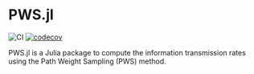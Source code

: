 # PWS.jl

![CI](https://github.com/manuel-rhdt/PWS.jl/workflows/CI/badge.svg)
[![codecov](https://codecov.io/gh/manuel-rhdt/PWS.jl/branch/master/graph/badge.svg?token=Q0JFR9RBZ6)](https://codecov.io/gh/manuel-rhdt/PWS.jl)

PWS.jl is a Julia package to compute the information transmission rates using the Path Weight Sampling (PWS) method.

